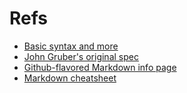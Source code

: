 # Refs

- [Basic syntax and more](https://www.markdownguide.org/basic-syntax/)
- [John Gruber's original spec](https://daringfireball.net/projects/markdown/)
- [Github-flavored Markdown info page](https://docs.github.com/en/get-started/writing-on-github)
- [Markdown cheatsheet](https://gist.github.com/jonschlinkert/5854601)
